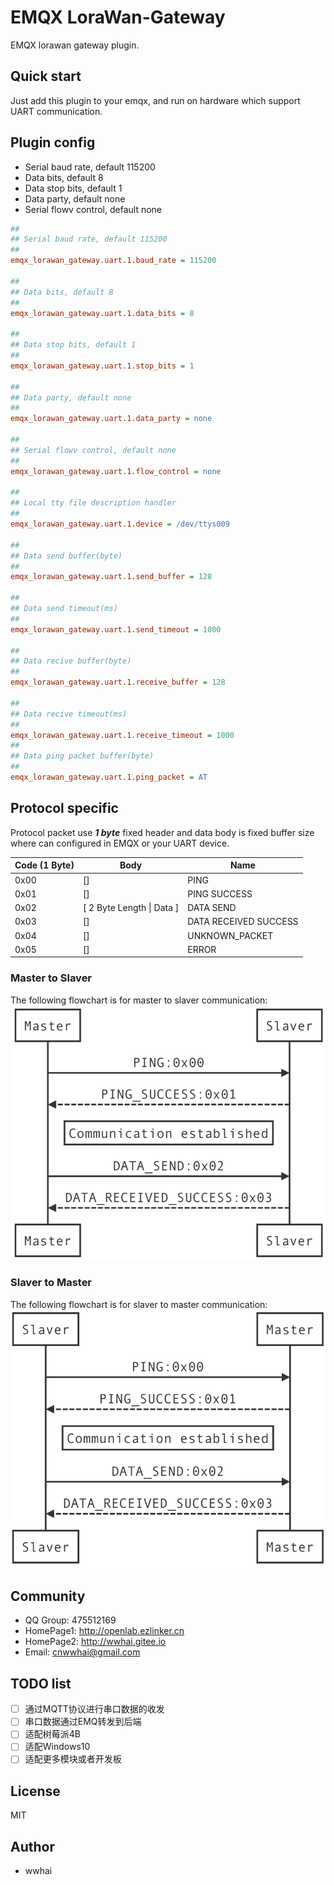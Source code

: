 # EMQX LoraWan-Gateway
EMQX lorawan gateway plugin.

## Quick start
Just add this plugin to your emqx, and run on hardware which support UART communication.

## Plugin config

- Serial baud rate, default 115200
- Data bits, default 8
- Data stop bits, default 1
- Data party, default none
- Serial flowv control, default none

```ini
##
## Serial baud rate, default 115200
##
emqx_lorawan_gateway.uart.1.baud_rate = 115200

##
## Data bits, default 8
##
emqx_lorawan_gateway.uart.1.data_bits = 8

##
## Data stop bits, default 1
##
emqx_lorawan_gateway.uart.1.stop_bits = 1

##
## Data party, default none
##
emqx_lorawan_gateway.uart.1.data_party = none

##
## Serial flowv control, default none
##
emqx_lorawan_gateway.uart.1.flow_control = none

##
## Local tty file description handler
##
emqx_lorawan_gateway.uart.1.device = /dev/ttys009

##
## Data send buffer(byte)
##
emqx_lorawan_gateway.uart.1.send_buffer = 128

##
## Data send timeout(ms)
##
emqx_lorawan_gateway.uart.1.send_timeout = 1000

##
## Data recive buffer(byte)
##
emqx_lorawan_gateway.uart.1.receive_buffer = 128

##
## Data recive timeout(ms)
##
emqx_lorawan_gateway.uart.1.receive_timeout = 1000
##
## Data ping packet buffer(byte)
##
emqx_lorawan_gateway.uart.1.ping_packet = AT

```

## Protocol specific
Protocol packet use ***1 byte*** fixed header and data body is fixed buffer size where can configured in EMQX or your UART device.

| Code (1 Byte) | Body                      | Name                  |
| ------------- | ------------------------- | --------------------- |
| 0x00          | []                        | PING                  |
| 0x01          | []                        | PING SUCCESS          |
| 0x02          | [ 2 Byte Length \| Data ] | DATA SEND             |
| 0x03          | []                        | DATA RECEIVED SUCCESS |
| 0x04          | []                        | UNKNOWN_PACKET        |
| 0x05          | []                        | ERROR                 |

### Master to Slaver
The following flowchart is for master to slaver communication:
![Picture](./assets/1.png "Master -> Slaver")

### Slaver to Master
The following flowchart is for slaver to master communication:
![Picture](./assets/2.png "Slaver -> Master")

## Community
- QQ Group: 475512169
- HomePage1: http://openlab.ezlinker.cn
- HomePage2: http://wwhai.gitee.io
- Email: cnwwhai@gmail.com

## TODO list

- [ ] 通过MQTT协议进行串口数据的收发
- [ ] 串口数据通过EMQ转发到后端
- [ ] 适配树莓派4B
- [ ] 适配Windows10
- [ ] 适配更多模块或者开发板

## License
MIT
## Author
- wwhai
